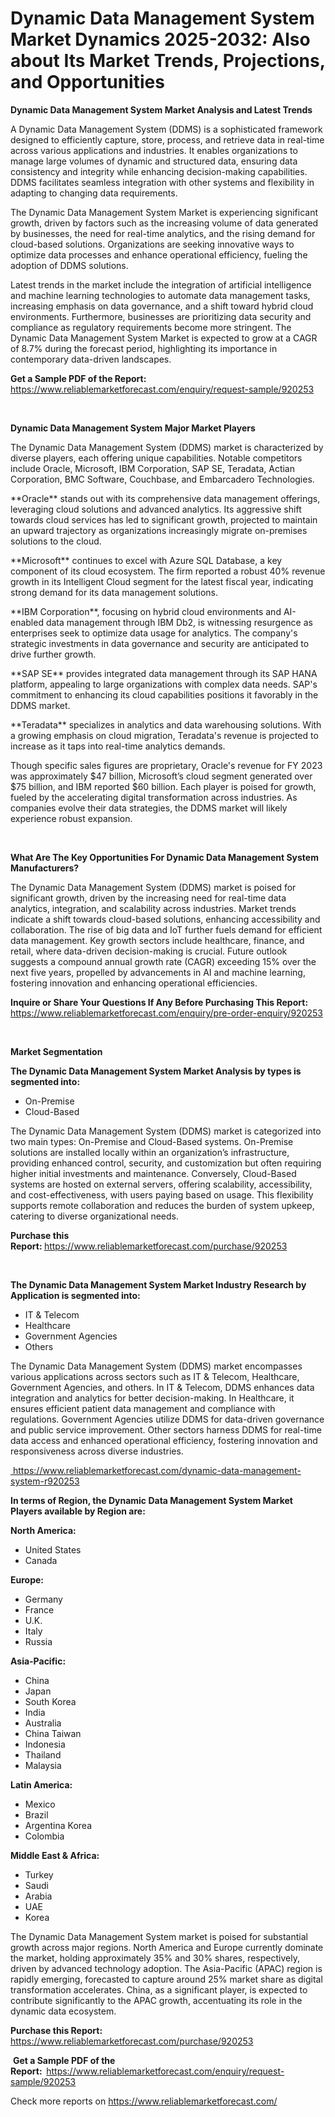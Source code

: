 <p><h1>Dynamic Data Management System Market Dynamics 2025-2032: Also about Its Market Trends, Projections, and Opportunities</h1></p><p><strong>Dynamic Data Management System Market Analysis and Latest Trends</strong></p>
<p><p>A Dynamic Data Management System (DDMS) is a sophisticated framework designed to efficiently capture, store, process, and retrieve data in real-time across various applications and industries. It enables organizations to manage large volumes of dynamic and structured data, ensuring data consistency and integrity while enhancing decision-making capabilities. DDMS facilitates seamless integration with other systems and flexibility in adapting to changing data requirements.</p><p>The Dynamic Data Management System Market is experiencing significant growth, driven by factors such as the increasing volume of data generated by businesses, the need for real-time analytics, and the rising demand for cloud-based solutions. Organizations are seeking innovative ways to optimize data processes and enhance operational efficiency, fueling the adoption of DDMS solutions. </p><p>Latest trends in the market include the integration of artificial intelligence and machine learning technologies to automate data management tasks, increasing emphasis on data governance, and a shift toward hybrid cloud environments. Furthermore, businesses are prioritizing data security and compliance as regulatory requirements become more stringent. The Dynamic Data Management System Market is expected to grow at a CAGR of 8.7% during the forecast period, highlighting its importance in contemporary data-driven landscapes.</p></p>
<p><strong>Get a Sample PDF of the Report:&nbsp;</strong> <a href="https://www.reliablemarketforecast.com/enquiry/request-sample/920253?utm_campaign=3006&utm_medium=2&utm_source=Github&utm_content=ia&utm_term=07032025&utm_id=dynamic-data-management-system">https://www.reliablemarketforecast.com/enquiry/request-sample/920253</a></p>
<p>&nbsp;</p>
<p><strong>Dynamic Data Management System Major Market Players</strong></p>
<p><p>The Dynamic Data Management System (DDMS) market is characterized by diverse players, each offering unique capabilities. Notable competitors include Oracle, Microsoft, IBM Corporation, SAP SE, Teradata, Actian Corporation, BMC Software, Couchbase, and Embarcadero Technologies. </p><p>**Oracle** stands out with its comprehensive data management offerings, leveraging cloud solutions and advanced analytics. Its aggressive shift towards cloud services has led to significant growth, projected to maintain an upward trajectory as organizations increasingly migrate on-premises solutions to the cloud. </p><p>**Microsoft** continues to excel with Azure SQL Database, a key component of its cloud ecosystem. The firm reported a robust 40% revenue growth in its Intelligent Cloud segment for the latest fiscal year, indicating strong demand for its data management solutions. </p><p>**IBM Corporation**, focusing on hybrid cloud environments and AI-enabled data management through IBM Db2, is witnessing resurgence as enterprises seek to optimize data usage for analytics. The company's strategic investments in data governance and security are anticipated to drive further growth.</p><p>**SAP SE** provides integrated data management through its SAP HANA platform, appealing to large organizations with complex data needs. SAP's commitment to enhancing its cloud capabilities positions it favorably in the DDMS market.</p><p>**Teradata** specializes in analytics and data warehousing solutions. With a growing emphasis on cloud migration, Teradata's revenue is projected to increase as it taps into real-time analytics demands.</p><p>Though specific sales figures are proprietary, Oracle's revenue for FY 2023 was approximately $47 billion, Microsoft’s cloud segment generated over $75 billion, and IBM reported $60 billion. Each player is poised for growth, fueled by the accelerating digital transformation across industries. As companies evolve their data strategies, the DDMS market will likely experience robust expansion.</p></p>
<p>&nbsp;</p>
<p><strong>What Are The Key Opportunities For Dynamic Data Management System Manufacturers?</strong></p>
<p><p>The Dynamic Data Management System (DDMS) market is poised for significant growth, driven by the increasing need for real-time data analytics, integration, and scalability across industries. Market trends indicate a shift towards cloud-based solutions, enhancing accessibility and collaboration. The rise of big data and IoT further fuels demand for efficient data management. Key growth sectors include healthcare, finance, and retail, where data-driven decision-making is crucial. Future outlook suggests a compound annual growth rate (CAGR) exceeding 15% over the next five years, propelled by advancements in AI and machine learning, fostering innovation and enhancing operational efficiencies.</p></p>
<p><strong>Inquire or Share Your Questions If Any Before Purchasing This Report:</strong> <a href="https://www.reliablemarketforecast.com/enquiry/pre-order-enquiry/920253?utm_campaign=3006&utm_medium=2&utm_source=Github&utm_content=ia&utm_term=07032025&utm_id=dynamic-data-management-system">https://www.reliablemarketforecast.com/enquiry/pre-order-enquiry/920253</a></p>
<p>&nbsp;</p>
<p><strong>Market Segmentation</strong></p>
<p><strong>The Dynamic Data Management System Market Analysis by types is segmented into:</strong></p>
<p><ul><li>On-Premise</li><li>Cloud-Based</li></ul></p>
<p><p>The Dynamic Data Management System (DDMS) market is categorized into two main types: On-Premise and Cloud-Based systems. On-Premise solutions are installed locally within an organization’s infrastructure, providing enhanced control, security, and customization but often requiring higher initial investments and maintenance. Conversely, Cloud-Based systems are hosted on external servers, offering scalability, accessibility, and cost-effectiveness, with users paying based on usage. This flexibility supports remote collaboration and reduces the burden of system upkeep, catering to diverse organizational needs.</p></p>
<p><strong>Purchase this Report:&nbsp;</strong><a href="https://www.reliablemarketforecast.com/purchase/920253?utm_campaign=3006&utm_medium=2&utm_source=Github&utm_content=ia&utm_term=07032025&utm_id=dynamic-data-management-system">https://www.reliablemarketforecast.com/purchase/920253</a></p>
<p>&nbsp;</p>
<p><strong>The Dynamic Data Management System Market Industry Research by Application is segmented into:</strong></p>
<p><ul><li>IT & Telecom</li><li>Healthcare</li><li>Government Agencies</li><li>Others</li></ul></p>
<p><p>The Dynamic Data Management System (DDMS) market encompasses various applications across sectors such as IT & Telecom, Healthcare, Government Agencies, and others. In IT & Telecom, DDMS enhances data integration and analytics for better decision-making. In Healthcare, it ensures efficient patient data management and compliance with regulations. Government Agencies utilize DDMS for data-driven governance and public service improvement. Other sectors harness DDMS for real-time data access and enhanced operational efficiency, fostering innovation and responsiveness across diverse industries.</p></p>
<p><a href="https://www.reliablemarketforecast.com/dynamic-data-management-system-r920253?utm_campaign=3006&utm_medium=2&utm_source=Github&utm_content=ia&utm_term=07032025&utm_id=dynamic-data-management-system">&nbsp;https://www.reliablemarketforecast.com/dynamic-data-management-system-r920253</a></p>
<p><strong>In terms of Region, the Dynamic Data Management System Market Players available by Region are:</strong></p>
<p>
    <p> <strong> North America: </strong>
        <ul>
            <li>United States</li>
            <li>Canada</li>
        </ul>
        </p> 
    <p> <strong> Europe: </strong>
        <ul>
            <li>Germany</li>
            <li>France</li>
            <li>U.K.</li>
            <li>Italy</li>
            <li>Russia</li>
        </ul>
        </p> 
    <p> <strong> Asia-Pacific: </strong>
        <ul>
            <li>China</li>
            <li>Japan</li>
            <li>South Korea</li>
            <li>India</li>
            <li>Australia</li>
            <li>China Taiwan</li>
            <li>Indonesia</li>
            <li>Thailand</li>
            <li>Malaysia</li>
        </ul>
        </p> 
    <p> <strong> Latin America: </strong>
        <ul>
            <li>Mexico</li>
            <li>Brazil</li>
            <li>Argentina Korea</li>
            <li>Colombia</li>
        </ul>
        </p> 
    <p> <strong> Middle East & Africa: </strong>
        <ul>
            <li>Turkey</li>
            <li>Saudi</li>
            <li>Arabia</li>
            <li>UAE</li>
            <li>Korea</li>
        </ul>
    </p>
    </p>
<p><p>The Dynamic Data Management System market is poised for substantial growth across major regions. North America and Europe currently dominate the market, holding approximately 35% and 30% shares, respectively, driven by advanced technology adoption. The Asia-Pacific (APAC) region is rapidly emerging, forecasted to capture around 25% market share as digital transformation accelerates. China, as a significant player, is expected to contribute significantly to the APAC growth, accentuating its role in the dynamic data ecosystem.</p></p>
<p><strong>Purchase this Report: </strong><a href="https://www.reliablemarketforecast.com/purchase/920253?utm_campaign=3006&utm_medium=2&utm_source=Github&utm_content=ia&utm_term=07032025&utm_id=dynamic-data-management-system">https://www.reliablemarketforecast.com/purchase/920253</a></p>
<p>&nbsp;<strong>Get a Sample PDF of the Report:&nbsp;&nbsp;</strong><a href="https://www.reliablemarketforecast.com/enquiry/request-sample/920253?utm_campaign=3006&utm_medium=2&utm_source=Github&utm_content=ia&utm_term=07032025&utm_id=dynamic-data-management-system">https://www.reliablemarketforecast.com/enquiry/request-sample/920253</a></p>
<p><strong></strong></p>
<p>Check more reports on <a href="https://www.reliablemarketforecast.com/?utm_campaign=3006&utm_medium=2&utm_source=Github&utm_content=ia&utm_term=07032025&utm_id=dynamic-data-management-system">https://www.reliablemarketforecast.com/</a></p>